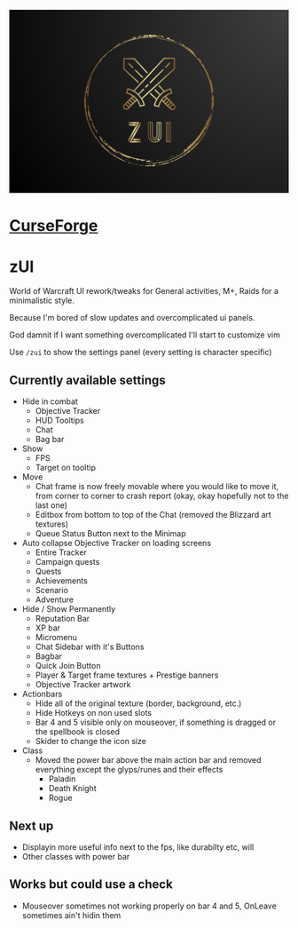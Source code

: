 ![zUI](https://github.com/zstenger93/zUI/blob/master/core/images/zUI_git.png)

# [CurseForge](https://www.curseforge.com/wow/addons/zui-quality-of-life-settings)

# zUI
World of Warcraft UI rework/tweaks for General activities, M+, Raids for a minimalistic style.

Because I'm bored of slow updates and overcomplicated ui panels.

God damnit if I want something overcomplicated I'll start to customize vim

Use `/zui` to show the settings panel (every setting is character specific)

## Currently available settings

- Hide in combat
    - Objective Tracker
    - HUD Tooltips
    - Chat
    - Bag bar
- Show
    - FPS
    - Target on tooltip
- Move
    - Chat frame is now freely movable where you would like to move it, from corner to corner to crash report (okay, okay hopefully not to the last one)
    - Editbox from bottom to top of the Chat (removed the Blizzard art textures)
    - Queue Status Button next to the Minimap
- Auto collapse Objective Tracker on loading screens
    - Entire Tracker
    - Campaign quests
    - Quests
    - Achievements
    - Scenario
    - Adventure
- Hide / Show Permanently
    - Reputation Bar
    - XP bar
    - Micromenu
    - Chat Sidebar with it's Buttons
    - Bagbar
    - Quick Join Button
    - Player & Target frame textures + Prestige banners
    - Objective Tracker artwork
- Actionbars
    - Hide all of the original texture (border, background, etc.)
    - Hide Hotkeys on non used slots
    - Bar 4 and 5 visible only on mouseover, if something is dragged or the spellbook is closed
    - Skider to change the icon size
- Class
    - Moved the power bar above the main action bar and removed everything except the glyps/runes and their effects
        - Paladin
        - Death Knight
        - Rogue

## Next up

- Displayin more useful info next to the fps, like durabilty etc, will 
- Other classes with power bar

## Works but could use a check

- Mouseover sometimes not working properly on bar 4 and 5, OnLeave sometimes ain't hidin them


